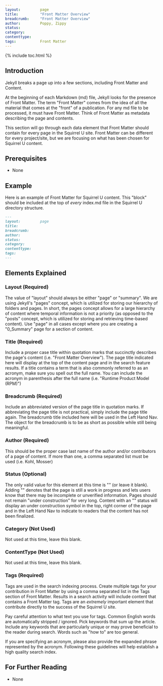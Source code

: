 ```yaml
---
layout:         page
title:          "Front Matter Overview"
breadcrumb:     "Front Matter Overview"
author:         Poppy, Zippy
status:         
category:
contenttype:
tags:           Front Matter
---
```


{% include toc.html %}

## Introduction

Jekyll breaks a page up into a few sections, including Front Matter and Content.

At the beginning of each Markdown (md) file, Jekyll looks for the presence of 
Front Matter. The term "Front Matter" comes from the idea of all the material 
that comes at the "front" of a publication. For any md file to be processed, 
it must have Front Matter.  Think of Front Matter as metadata describing the 
page and contents.

This section will go through each data element that Front Matter should contain 
for every page in the Squirrel U site.  Front Matter can be different for every
project/site, but we are focusing on what has been chosen for Squirrel U content.

## Prerequisites

* None

## Example

Here is an example of Front Matter for Squirrel U content.  This "block" should be
included at the top of *every* index.md file in the Squirrel U directory structure.

```markdown
---
layout:         page
title:
breadcrumb:
author:
status:
category:
contenttype:
tags:
---
``` 

## Elements Explained

### Layout (Required)

The value of "layout" should always be either "page" or "summary". We are using Jekyll's
"pages" concept, which is utilized for storing our hierarchy of folders and
pages. In short, the pages concept allows for a large hierarchy of content
where temporal information is not a priority (as opposed to the "posts"
concept, which is utilized for storing and retrieving time-based content). Use "page" in all cases except where you
are creating a "0_Summary" page for a section of content.

### Title (Required)

Include a proper case title within quotation marks that succinctly
describes the page's content (i.e. "Front Matter Overview"). The page title
indicated here will display at the top of the content page and in the search feature results. If a title
contains a term that is also commonly referred to as an acronym, make sure
you spell out the full name.  You can include the acronym in parenthesis
after the full name (i.e. "Runtime Product Model (RPM)")

### Breadcrumb (Required)

Include an abbreviated version of the page title in quotation
marks.  If abbreviating the page title is not practical, simply include the
page title again.  The breadcrumb title included here will be used in the Left Hand Nav.
The object for the breadcrumb is to be as short as possible while still being meaningful.

### Author (Required)

This should be the proper case last name of the author and/or
contributors of a page of content.  If more than one, a comma separated list
must be used (i.e. Kohl, Mosser)

### Status (Optional)

The only valid value for this element at this time is
"" (or leave it blank).  Adding "" denotes that the page is still a work in progress and lets
users know that there may be incomplete or unverified information.  Pages should not remain "under construction" for very
long. Content with an "" status
will display an under construction symbol in the top, right corner of the
page and in the Left Hand Nav to indicate to readers that the content has not been finalized.

### Category (Not Used)

Not used at this time, leave this blank.

### ContentType (Not Used)

Not used at this time, leave this blank.

### Tags (Required)

Tags are used in the search indexing process.  Create multiple tags for your contribution in Front Matter by using a comma
separated list in the Tags section of Front Matter. Results in a search activity will include content that contains a Front
Matter tag.  Tags are an *extremely* important element that contribute directly to the success of the Squirrel U site.

Pay careful attention to what text you use for tags. Common English words are automatically stripped / ignored. Pick keywords that sum
up the article. Include any keywords that are particularly unique or may prove beneficial to the reader during search. Words
such as "how to" are too general.

If you are specifying an acronym, please also provide the expanded phrase represented by the acronym. Following these guidelines
will help establish a high quality search index.

## For Further Reading

* None